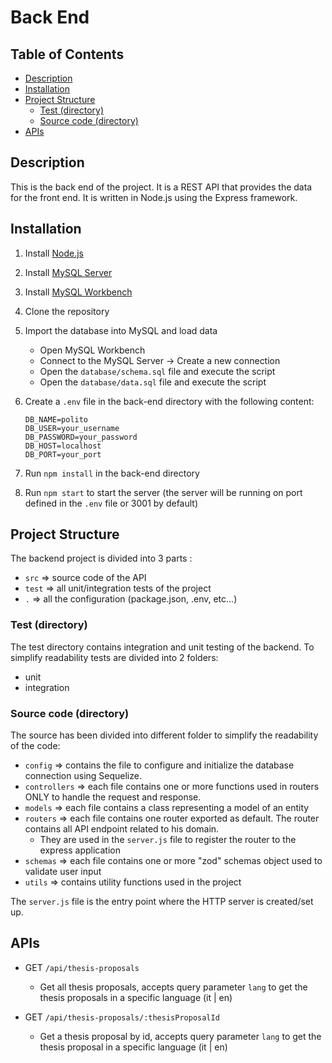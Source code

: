 # Back End

## Table of Contents
- [Description](#description)
- [Installation](#installation)
- [Project Structure](#project-structure)
    - [Test (directory)](#test-directory)
    - [Source code (directory)](#source-code-directory)
- [APIs](#apis)

## Description
This is the back end of the project. It is a REST API that provides the data for the front end. It is written in Node.js using the Express framework.

## Installation
1. Install [Node.js](https://nodejs.org/en/download/)
2. Install [MySQL Server](https://dev.mysql.com/downloads/mysql/)
3. Install [MySQL Workbench](https://dev.mysql.com/downloads/workbench/)
4. Clone the repository
5. Import the database into MySQL and load data
    - Open MySQL Workbench
    - Connect to the MySQL Server -> Create a new connection
    - Open the `database/schema.sql` file and execute the script
    - Open the `database/data.sql` file and execute the script
6. Create a `.env` file in the back-end directory with the following content:
    
    ```env
    DB_NAME=polito
    DB_USER=your_username
    DB_PASSWORD=your_password
    DB_HOST=localhost
    DB_PORT=your_port
    ```
7. Run `npm install` in the back-end directory
8. Run `npm start` to start the server (the server will be running on port defined in the `.env` file or 3001 by default)

## Project Structure
The backend project is divided into 3 parts :
- `src` => source code of the API
- `test` => all unit/integration tests of the project
- `.` => all the configuration (package.json, .env, etc...)

### Test (directory)
The test directory contains integration and unit testing of the backend. To simplify readability tests are divided 
into 2 folders:
- unit
- integration

### Source code (directory)
The source has been divided into different folder to simplify the readability of the code:
- `config` => contains the file to configure and initialize the database connection using Sequelize.
- `controllers` => each file contains one or more functions used in routers ONLY to handle the request and response.
- `models` => each file contains a class representing a model of an entity
- `routers` => each file contains one router exported as default. The router contains all API endpoint related to his domain.
  - They are used in the `server.js` file to register the router to the express application
- `schemas` => each file contains one or more "zod" schemas object used to validate user input
- `utils` => contains utility functions used in the project

The `server.js` file is the entry point where the HTTP server is created/set up.

## APIs

- GET `/api/thesis-proposals`
    - Get all thesis proposals, accepts query parameter `lang` to get the thesis proposals in a specific language (it | en)

- GET `/api/thesis-proposals/:thesisProposalId`
    - Get a thesis proposal by id, accepts query parameter `lang` to get the thesis proposal in a specific language (it | en)